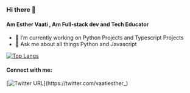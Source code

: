 ### Hi there 👋

#### Am Esther Vaati , Am Full-stack dev and Tech Educator

- 🔭 I’m currently working on Python Projects and Typescript Projects
- 💬 Ask me about all things  Python and Javascript

[![Top Langs](https://github-readme-stats.vercel.app/api/top-langs/?username=essykings)](https://github.com/essykings/github-readme-stats)


#### Connect with me:
[![Twitter URL](https://img.shields.io/twitter/url/https/twitter.com/vaatiesther_.svg?style=social&label=Follow%20%40vaatiesther_)](https://twitter.com/vaatiesther_)






